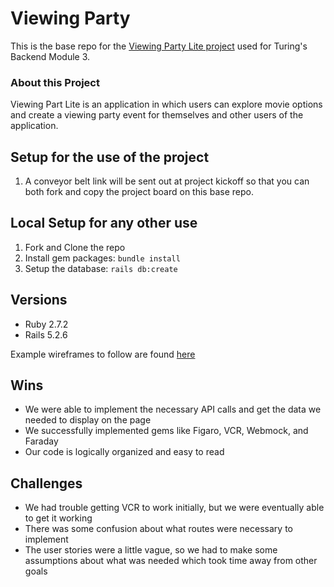 # Viewing Party

This is the base repo for the [Viewing Party Lite project](https://backend.turing.io/module3/projects/viewing_party_lite) used for Turing's Backend Module 3.

### About this Project

Viewing Part Lite is an application in which users can explore movie options and create a viewing party event for themselves and other users of the application.

## Setup for the use of the project

1. A conveyor belt link will be sent out at project kickoff so that you can both fork and copy the project board on this base repo. 

## Local Setup for any other use

1. Fork and Clone the repo
2. Install gem packages: `bundle install`
3. Setup the database: `rails db:create`

## Versions

- Ruby 2.7.2
- Rails 5.2.6

Example wireframes to follow are found [here](https://backend.turing.io/module3/projects/viewing_party_lite/wireframes)

## Wins
- We were able to implement the necessary API calls and get the data we needed to display on the page
- We successfully implemented gems like Figaro, VCR, Webmock, and Faraday
- Our code is logically organized and easy to read

## Challenges
- We had trouble getting VCR to work initially, but we were eventually able to get it working
- There was some confusion about what routes were necessary to implement
- The user stories were a little vague, so we had to make some assumptions about what was needed which took time away from other goals
